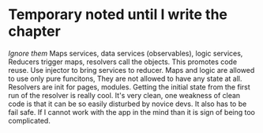 
# Temporary noted until I write the chapter
*Ignore them*
Maps services, data services (observables), logic services, 
Reducers trigger maps, resolvers call the objects. 
This promotes code reuse. Use injector to bring services to reducer.
Maps and logic are allowed to use only pure funcitons, 
They are not allowed to have any state at all. 
Resolvers are init for pages, modules. 
Getting the initial state from the first run of the resolver is really cool. 
It's very clean, one weakness of clean code is that it can be so easily disturbed by novice devs. 
It also has to be fail safe.
If I cannot work with the app in the mind than it is sign of being too complicated.